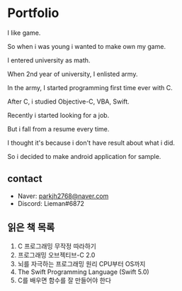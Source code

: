 Portfolio
=========
I like game.

So when i was young i wanted to make own my game.

I entered university as math.

When 2nd year of university, I enlisted army.

In the army, I started programming first time ever with C.

After C, i studied Objective-C, VBA, Swift.

Recently i started looking for a job.

But i fall from a resume every time.

I thought it's because i don't have result about what i did.

So i decided to make android application for sample.

contact
-------
- Naver: parkjh2768@naver.com
- Discord: Lieman#6872

읽은 책 목록
------------
1. C 프로그래밍 무작정 따라하기
2. 프로그래밍 오브젝티브-C 2.0
3. 뇌를 자극하는 프로그래밍 원리 CPU부터 OS까지
4. The Swift Programming Language (Swift 5.0)
5. C를 배우면 함수를 잘 만들어야 한다
